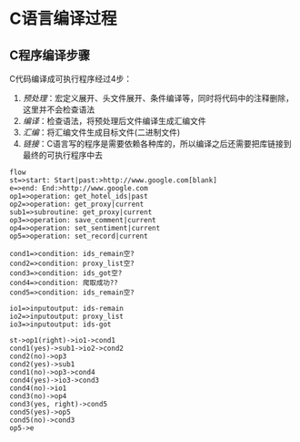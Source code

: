 # C语言编译过程


## C程序编译步骤

C代码编译成可执行程序经过4步：

1. *预处理*：宏定义展开、头文件展开、条件编译等，同时将代码中的注释删除，这里并不会检查语法
2. *编译*：检查语法，将预处理后文件编译生成汇编文件
3. *汇编*：将汇编文件生成目标文件(二进制文件)
4. *链接*：C语言写的程序是需要依赖各种库的，所以编译之后还需要把库链接到最终的可执行程序中去

```
flow
st=>start: Start|past:>http://www.google.com[blank]
e=>end: End:>http://www.google.com
op1=>operation: get_hotel_ids|past
op2=>operation: get_proxy|current
sub1=>subroutine: get_proxy|current
op3=>operation: save_comment|current
op4=>operation: set_sentiment|current
op5=>operation: set_record|current

cond1=>condition: ids_remain空?
cond2=>condition: proxy_list空?
cond3=>condition: ids_got空?
cond4=>condition: 爬取成功??
cond5=>condition: ids_remain空?

io1=>inputoutput: ids-remain
io2=>inputoutput: proxy_list
io3=>inputoutput: ids-got

st->op1(right)->io1->cond1
cond1(yes)->sub1->io2->cond2
cond2(no)->op3
cond2(yes)->sub1
cond1(no)->op3->cond4
cond4(yes)->io3->cond3
cond4(no)->io1
cond3(no)->op4
cond3(yes, right)->cond5
cond5(yes)->op5
cond5(no)->cond3
op5->e
```
